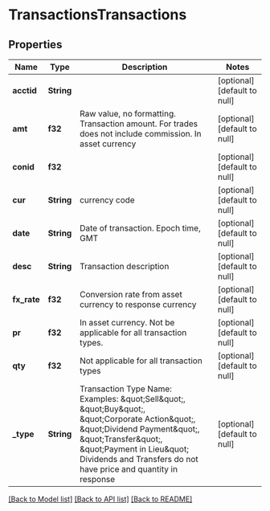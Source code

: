 # TransactionsTransactions

## Properties
Name | Type | Description | Notes
------------ | ------------- | ------------- | -------------
**acctid** | **String** |  | [optional] [default to null]
**amt** | **f32** | Raw value, no formatting. Transaction amount. For trades does not include commission. In asset currency | [optional] [default to null]
**conid** | **f32** |  | [optional] [default to null]
**cur** | **String** | currency code | [optional] [default to null]
**date** | **String** | Date of transaction.  Epoch time, GMT | [optional] [default to null]
**desc** | **String** | Transaction description | [optional] [default to null]
**fx_rate** | **f32** | Conversion rate from asset currency to response currency | [optional] [default to null]
**pr** | **f32** | In asset currency. Not be applicable for all transaction types. | [optional] [default to null]
**qty** | **f32** | Not applicable for all transaction types | [optional] [default to null]
**_type** | **String** | Transaction Type Name: Examples: \&quot;Sell\&quot;, \&quot;Buy\&quot;, \&quot;Corporate Action\&quot;, \&quot;Dividend Payment\&quot;, \&quot;Transfer\&quot;, \&quot;Payment in Lieu\&quot; Dividends and Transfers do not have price and quantity in response  | [optional] [default to null]

[[Back to Model list]](../README.md#documentation-for-models) [[Back to API list]](../README.md#documentation-for-api-endpoints) [[Back to README]](../README.md)


